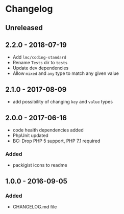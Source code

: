 # Changelog

<!-- There is always Unreleased section on the top. Subsections (Added, Changed, Fixed, Removed) should be added as needed. -->
## Unreleased

## 2.2.0 - 2018-07-19
- Add `lmc/coding-standard`
- Rename `Tests` dir to `tests`
- Update dev dependencies
- Allow `mixed` and `any` type to match any given value

## 2.1.0 - 2017-08-09
- add possibility of changing `key` and `value` types

## 2.0.0 - 2017-06-16
- code health dependencies added
- PhpUnit updated
- BC: Drop PHP 5 support, PHP 7.1 required

### Added
- packigist icons to readme

## 1.0.0 - 2016-09-05
### Added
- CHANGELOG.md file
